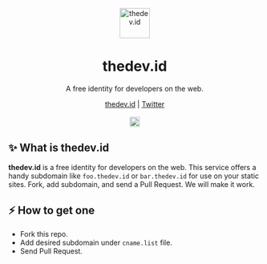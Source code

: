 <p align="center">
  <a href="https://thedev.id">
    <img src="https://cdn.statically.io/img/upset.dev/w=60/img/black.png" alt="thedev.id" height="60"/>
  </a>
</p>

<h1 align="center">thedev.id</h1>

<p align="center">A free identity for developers on the web.</p>

<p align="center">
  <a href="https://thedev.id">thedev.id</a> |
  <a href="https://twitter.com/fransallen">Twitter</a>
  <br /><br />
	<a href="https://github.com/fransallen/thedev.id/contributors">
    <img src="https://img.shields.io/github/contributors/fransallen/thedev.id?color=brightgreen" alt="Contributors" height="20"/>
  </a>
</p>

## :sparkles: What is thedev.id

**thedev.id** is a free identity for developers on the web. This service offers a handy subdomain like `foo.thedev.id` or `bar.thedev.id` for use on your static sites. Fork, add subdomain, and send a Pull Request. We will make it work.

## :zap: How to get one

- Fork this repo.
- Add desired subdomain under `cname.list` file.
- Send Pull Request.